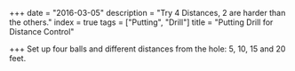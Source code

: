+++
date = "2016-03-05"
description = "Try 4 Distances, 2 are harder than the others."
index = true
tags = ["Putting", "Drill"]
title = "Putting Drill for Distance Control"

+++
Set up four balls and different distances from the hole: 5, 10, 15 and 20 feet.